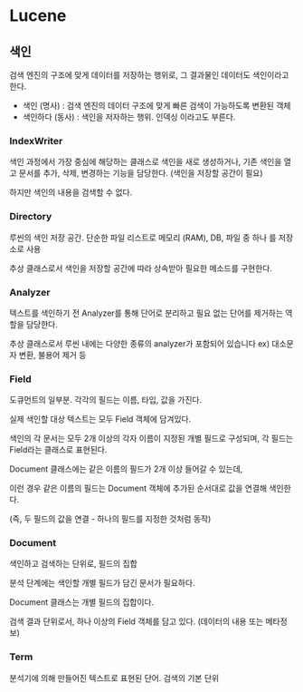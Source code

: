# Lucene

## 색인

검색 엔진의 구조에 맞게 데이터를 저장하는 행위로, 그 결과물인 데이터도 색인이라고 한다.

- 색인 (명사) : 검색 엔진의 데이터 구조에 맞게 빠른 검색이 가능하도록 변환된 객체
- 색인하다 (동사) : 색인을 저자하는 행위. 인덱싱 이라고도 부른다.


### IndexWriter
색인 과정에서 가장 중심에 해당하는 클래스로 색인을 새로 생성하거나, 기존 색인을 열고 문서를 추가, 삭제, 변경하는 기능을 담당한다. (색인을 저장할 공간이 필요)

하지만 색인의 내용을 검색할 수 없다. 

### Directory

루씬의 색인 저장 공간. 단순한 파일 리스트로 메모리 (RAM), DB, 파일 중 하나 를 저장소로 사용

추상 클래스로서 색인을 저장할 공간에 따라 상속받아 필요한 메소드를 구현한다.


### Analyzer

텍스트를 색인하기 전 Analyzer를 통해 단어로 분리하고 필요 없는 단어를 제거하는 역할을 담당한다.

추상 클래스로서 루씬 내에는 다양한 종류의 analyzer가 포함되어 있습니다  ex) 대소문자 변환, 불용어 제거 등


### Field

도큐먼트의 일부분. 각각의 필드는 이름, 타입, 값을 가진다.

실제 색인할 대상 텍스트는 모두 Field 객체에 담겨있다.

색인의 각 문서는 모두 2개 이상의 각자 이름이 지정된 개별 필드로 구성되며, 각 필드는 Field라는 클래스로 표현된다. 

Document 클래스에는 같은 이름의 필드가 2개 이상 들어갈 수 있는데,

이런 경우 같은 이름의 필드는 Document 객체에 추가된 순서대로 값을 연결해 색인한다.

(즉, 두 필드의 값을 연결 - 하나의 필드를 지정한 것처럼 동작)

### Document

색인하고 검색하는 단위로, 필드의 집합

분석 단계에는 색인할 개별 필드가 담긴 문서가 필요하다.

Document 클래스는 개별 필드의 집합이다.

검색 결과 단위로서, 하나 이상의 Field 객체를 담고 있다. (데이터의 내용 또는 메타정보)


### Term

분석기에 의해 만들어진 텍스트로 표현된 단어. 검색의 기본 단위
